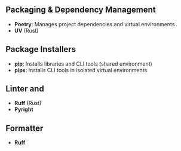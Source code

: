 ## Packaging & Dependency Management
- **Poetry**: Manages project dependencies and virtual environments
- **UV** (Rust)

## Package Installers
- **pip**: Installs libraries and CLI tools (shared environment)
- **pipx**: Installs CLI tools in isolated virtual environments
## Linter and 
- **Ruff** (Rust)
- **Pyright**
## Formatter
- **Ruff**